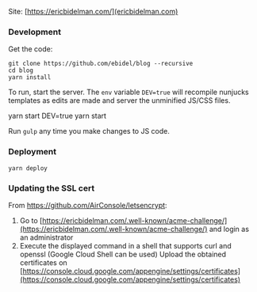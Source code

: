Site: [https://ericbidelman.com/](ericbidelman.com)

### Development

Get the code:

    git clone https://github.com/ebidel/blog --recursive
    cd blog
    yarn install

To run, start the server. The `env` variable `DEV=true` will recompile
nunjucks templates as edits are made and server the unminified JS/CSS files.

   yarn start
   DEV=true yarn start

Run `gulp` any time you make changes to JS code.

### Deployment

    yarn deploy

### Updating the SSL cert

From https://github.com/AirConsole/letsencrypt:

1. Go to [https://ericbidelman.com/.well-known/acme-challenge/](https://ericbidelman.com/.well-known/acme-challenge/) and login as an administrator
2. Execute the displayed command in a shell that supports curl and openssl (Google Cloud Shell can be used)
Upload the obtained certificates on [https://console.cloud.google.com/appengine/settings/certificates](https://console.cloud.google.com/appengine/settings/certificates)
